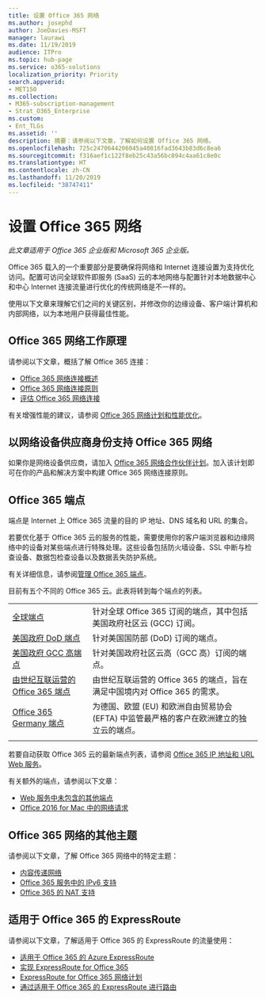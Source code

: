 ```yaml
---
title: 设置 Office 365 网络
ms.author: josephd
author: JoeDavies-MSFT
manager: laurawi
ms.date: 11/19/2019
audience: ITPro
ms.topic: hub-page
ms.service: o365-solutions
localization_priority: Priority
search.appverid:
- MET150
ms.collection:
- M365-subscription-management
- Strat_O365_Enterprise
ms.custom:
- Ent_TLGs
ms.assetid: ''
description: 摘要：请参阅以下文章，了解如何设置 Office 365 网络。
ms.openlocfilehash: 725c2470644206045a40816fad3643b83d6c8ea6
ms.sourcegitcommit: f316aef1c122f8eb25c43a56bc894c4aa61c8e0c
ms.translationtype: HT
ms.contentlocale: zh-CN
ms.lasthandoff: 11/20/2019
ms.locfileid: "38747411"
---
```

# <a name="set-up-your-network-for-office-365"></a>设置 Office 365 网络

*此文章适用于 Office 365 企业版和 Microsoft 365 企业版。*

Office 365 载入的一个重要部分是要确保将网络和 Internet 连接设置为支持优化访问。配置可访问全球软件即服务 (SaaS) 云的本地网络与配置针对本地数据中心和中心 Internet 连接流量进行优化的传统网络是不一样的。 

使用以下文章来理解它们之间的关键区别，并修改你的边缘设备、客户端计算机和内部网络，以为本地用户获得最佳性能。

## <a name="how-office-365-networking-works"></a>Office 365 网络工作原理

请参阅以下文章，概括了解 Office 365 连接：

- [Office 365 网络连接概述](office-365-networking-overview.md)
- [Office 365 网络连接原则](office-365-network-connectivity-principles.md)
- [评估 Office 365 网络连接](assessing-network-connectivity.md)

有关增强性能的建议，请参阅 [Office 365 网络计划和性能优化](network-planning-and-performance.md)。

## <a name="support-office-365-networking-as-a-network-equipment-vendor"></a>以网络设备供应商身份支持 Office 365 网络

如果你是网络设备供应商，请加入 [Office 365 网络合作伙伴计划](office-365-networking-partner-program.md)。加入该计划即可在你的产品和解决方案中构建 Office 365 网络连接原则。 

## <a name="office-365-endpoints"></a>Office 365 端点

端点是 Internet 上 Office 365 流量的目的 IP 地址、DNS 域名和 URL 的集合。 

若要优化基于 Office 365 云的服务的性能，需要使用你的客户端浏览器和边缘网络中的设备对某些端点进行特殊处理。这些设备包括防火墙设备、SSL 中断与检查设备、数据包检查设备以及数据丢失防护系统。

有关详细信息，请参阅[管理 Office 365 端点](managing-office-365-endpoints.md)。

目前有五个不同的 Office 365 云。此表将转到每个端点的列表。

|||
|:-------|:-----|
| [全球端点](urls-and-ip-address-ranges.md) | 针对全球 Office 365 订阅的端点，其中包括美国政府社区云 (GCC) 订阅。 |
| [美国政府 DoD 端点](office-365-u-s-government-dod-endpoints.md) | 针对美国国防部 (DoD) 订阅的端点。 |
| [美国政府 GCC 高端点](office-365-u-s-government-gcc-high-endpoints.md) | 针对美国政府社区云高（GCC 高）订阅的端点。 |
| [由世纪互联运营的 Office 365 端点](urls-and-ip-address-ranges-21vianet.md) | 由世纪互联运营的 Office 365 的端点，旨在满足中国境内对 Office 365 的需求。 |
| [Office 365 Germany 端点](office-365-germany-endpoints.md) | 为德国、欧盟 (EU) 和欧洲自由贸易协会 (EFTA) 中监管最严格的客户在欧洲建立的独立云的端点。 |
|||

若要自动获取 Office 365 云的最新端点列表，请参阅 [Office 365 IP 地址和 URL Web 服务](office-365-ip-web-service.md)。

有关额外的端点，请参阅以下文章：

- [Web 服务中未包含的其他端点](additional-office365-ip-addresses-and-urls.md)
- [Office 2016 for Mac 中的网络请求](network-requests-in-office-2016-for-mac.md)


## <a name="additional-topics-for-office-365-networking"></a>Office 365 网络的其他主题

请参阅以下文章，了解 Office 365 网络中的特定主题：

- [内容传递网络](content-delivery-networks.md)
- [Office 365 服务中的 IPv6 支持](ipv6-support.md)
- [Office 365 的 NAT 支持](nat-support-with-office-365.md)

## <a name="expressroute-for-office-365"></a>适用于 Office 365 的 ExpressRoute

请参阅以下文章，了解适用于 Office 365 的 ExpressRoute 的流量使用：

- [适用于 Office 365 的 Azure ExpressRoute](azure-expressroute.md)
- [实现 ExpressRoute for Office 365](implementing-expressroute.md)
- [ExpressRoute for Office 365 网络计划](network-planning-with-expressroute.md)
- [通过适用于 Office 365 的 ExpressRoute 进行路由](routing-with-expressroute.md)
